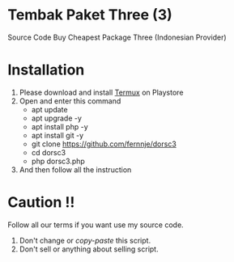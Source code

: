 # Tembak Paket Three (3)
Source Code Buy Cheapest Package Three (Indonesian Provider)

# Installation
<ol><li>Please download and install <a href='https://play.google.com/store/apps/details?id=com.termux'>Termux</a> on Playstore</li><li>Open and enter this command
<ul><li>apt update</li><li>apt upgrade -y</li><li>apt install php -y</li><li>apt install git -y</li><li>git clone <a href='https://github.com/fernnje/dorsc3'>https://github.com/fernnje/dorsc3</a></li><li>cd dorsc3</li><li>php dorsc3.php</li></ul><li>And then follow all the instruction</li></ol>

# Caution !!
Follow all our terms if you want use my source code.
<ol><li>Don't change or <i>copy-paste</i> this script.</li><li>Don't sell or anything about selling script.</li></ol>
